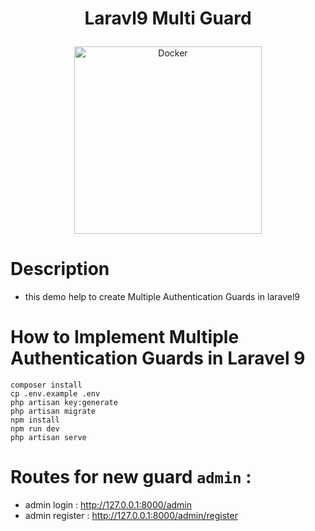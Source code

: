 # <p align="center">Laravl9 Multi Guard</p>

<p align="center">
    <img src="https://user-content.gitlab-static.net/be4169c092b35b099f62186d45999645b6b6b9b9/68747470733a2f2f7261772e67697468756275736572636f6e74656e742e636f6d2f6c61726176656c2f6172742f6d61737465722f6c6f676f2d6c6f636b75702f352532305356472f32253230434d594b2f3125323046756c6c253230436f6c6f722f6c61726176656c2d6c6f676f6c6f636b75702d636d796b2d7265642e737667" alt="Docker" width="300px">


    
</p>


# Description

- this demo help to create Multiple Authentication Guards in laravel9


# How to Implement Multiple Authentication Guards in Laravel 9

```
composer install
cp .env.example .env
php artisan key:generate
php artisan migrate
npm install
npm run dev
php artisan serve
```



# Routes for new guard ``admin`` :
- admin login :  http://127.0.0.1:8000/admin
- admin register : http://127.0.0.1:8000/admin/register
